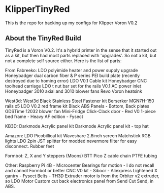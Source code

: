 # KlipperTinyRed
This is the repo for backing up my configs for Klipper Voron V0.2

## About the TinyRed Build

TinyRed is a Voron V0.2.  It's a hybrid printer in the sense that it started out as a kit, but then had most parts replaced with 'upgrades'. So not a kit, but not a complete self source either.  Here is the list of parts: 

From Fabreeko:
LDO polyimide heater and power supply upgrade
Honeybadger dual carbon fiber & P series PEI build plate (recently destroyed due to homing error)
LDO V0.1 Cable kit
Honeybadger CNC toolhead carriage
LDO t nut bar set for the rails
V0.1 AC power inlet
Honeybadger 3010 axial and 3010 blower fans
Revo Voron heatsink

West3d:
West3d Black Stainless Steel Fastener kit
Berserker MGN7H-150 rails x5
LDO V0.2 red frame kit
Black ABS Panels - Bottom, Back plates
GDSTime 12032 blower fan
Mini-Fridge Click-Clack door - Red
V0 1-piece bed frame - Heavy AF edition - Fysect

KB3D:
Darkmode Acrylic panel kit
Darkmode Acrylic panel kit - top hat

Amazon:
LDO Picobillical kit
Waveshare 2.8inch screen
Matchstick RGB lights
LDO 2pin JST splitter for modded nevermore filter for easy disconnect.
Rubber feet

Formbot:
Z, X and Y steppers (Moons)
BTT Pico
Z cable chain
PTFE tubing

Other:
Raspberry Pi 4B - Microcenter
Bearings for motion - I do not recall and cannot Formbot or better
CNC V0 kit - Siboor - Aliexpress
Lightened X gantry - Fysect
Belts - TH3D
Extruder motor is from the Orbiter v2 extruder, so LDO Motor
Custom cut back electronics panel from Send Cut Send, in ABS.
